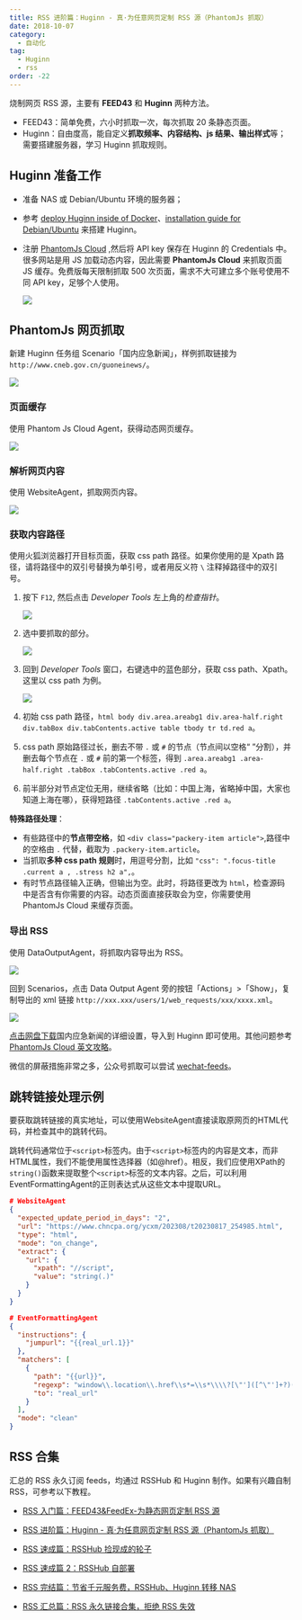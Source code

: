```yaml
---
title: RSS 进阶篇：Huginn - 真·为任意网页定制 RSS 源（PhantomJs 抓取）
date: 2018-10-07
category:
  - 自动化
tag:
  - Huginn
  - rss
order: -22
---
```


烧制网页 RSS 源，主要有 **FEED43** 和 **Huginn** 两种方法。

- FEED43：简单免费，六小时抓取一次，每次抓取 20 条静态页面。
- Huginn：自由度高，能自定义**抓取频率、内容结构、js 结果、输出样式**等；需要搭建服务器，学习 Huginn 抓取规则。

<BiliBili bvid="BV1k5411B7vF" />

## Huginn 准备工作

- 准备 NAS 或 Debian/Ubuntu 环境的服务器；
- 参考 [deploy Huginn inside of Docker](https://github.com/huginn/huginn/blob/master/doc/docker/install.md)、[installation guide for Debian/Ubuntu](https://github.com/huginn/huginn/blob/master/doc/manual/installation.md) 来搭建 Huginn。
- 注册 [PhantomJs Cloud](https://phantomjscloud.com/) ,然后将 API key 保存在 Huginn 的 Credentials 中。很多网站是用 JS 加载动态内容，因此需要 **PhantomJs Cloud** 来抓取页面 JS 缓存。免费版每天限制抓取 500 次页面，需求不大可建立多个账号使用不同 API key，足够个人使用。

  ![](https://img.newzone.top/20181006010447.png?imageMogr2/format/webp)

## PhantomJs 网页抓取

新建 Huginn 任务组 Scenario「国内应急新闻」，样例抓取链接为 `http://www.cneb.gov.cn/guoneinews/`。

![](https://img.newzone.top/20181008131549.png?imageMogr2/format/webp)

### 页面缓存

使用 Phantom Js Cloud Agent，获得动态网页缓存。

![](https://img.newzone.top/20181008111704.png?imageMogr2/format/webp)

### 解析网页内容

使用 WebsiteAgent，抓取网页内容。

![](https://img.newzone.top/20181008112658.png?imageMogr2/format/webp)

### 获取内容路径

使用火狐浏览器打开目标页面，获取 css path 路径。如果你使用的是 Xpath 路径，请将路径中的双引号替换为单引号，或者用反义符 `\` 注释掉路径中的双引号。

1. 按下 `F12`, 然后点击 _Developer Tools_ 左上角的*检查指针*。

   ![](https://img.newzone.top/20181008114911.png?imageMogr2/format/webp)

2. 选中要抓取的部分。

   ![](https://img.newzone.top/20181008113925.png?imageMogr2/format/webp)

3. 回到 _Developer Tools_ 窗口，右键选中的蓝色部分，获取 css path、Xpath。这里以 css path 为例。

   ![](https://img.newzone.top/20181008114207.png?imageMogr2/format/webp)

4. 初始 css path 路径，`html body div.area.areabg1 div.area-half.right div.tabBox div.tabContents.active table tbody tr td.red a`。
5. css path 原始路径过长，删去不带 `.` 或 `#` 的节点（节点间以空格“ ”分割），并删去每个节点在 `.` 或 `#` 前的第一个标签，得到 `.area.areabg1 .area-half.right .tabBox .tabContents.active .red a`。
6. 前半部分对节点定位无用，继续省略（比如：中国上海，省略掉中国，大家也知道上海在哪），获得短路径 `.tabContents.active .red a`。

**特殊路径处理**：

- 有些路径中的**节点带空格**，如 `<div class="packery-item article">`,路径中的空格由 `.` 代替，截取为 `.packery-item.article`。
- 当抓取**多种 css path 规则**时，用逗号分割，比如 `"css": ".focus-title .current a , .stress h2 a",`。
- 有时节点路径输入正确，但输出为空。此时，将路径更改为 `html`，检查源码中是否含有你需要的内容。动态页面直接获取会为空，你需要使用 PhantomJs Cloud 来缓存页面。

### 导出 RSS

使用 DataOutputAgent，将抓取内容导出为 RSS。

![](https://img.newzone.top/20181008130943.png?imageMogr2/format/webp)

回到 Scenarios，点击 Data Output Agent 旁的按钮「Actions」>「Show」，复制导出的 xml 链接 `http://xxx.xxx/users/1/web_requests/xxx/xxxx.xml`。

![](https://img.newzone.top/20181008131059.png?imageMogr2/format/webp)

[点击网盘下载](https://pan.baidu.com/s/1JdsFkLN9kczR9C92tKi83A)国内应急新闻的详细设置，导入到 Huginn 即可使用。其他问题参考 [PhantomJs Cloud 英文攻略](https://github.com/huginn/huginn/wiki/Browser-Emulation-Using-PhantomJs-Cloud)。

微信的屏蔽措施非常之多，公众号抓取可以尝试 [wechat-feeds](https://wechat.privacyhide.com/)。

## 跳转链接处理示例

要获取跳转链接的真实地址，可以使用WebsiteAgent直接读取原网页的HTML代码，并检查其中的跳转代码。

<BiliBili bvid="BV1ae411v7Qg" />

跳转代码通常位于`<script>`标签内。由于`<script>`标签内的内容是文本，而非HTML属性，我们不能使用属性选择器（如@href）。相反，我们应使用XPath的`string()`函数来提取整个`<script>`标签的文本内容。之后，可以利用EventFormattingAgent的正则表达式从这些文本中提取URL。

```json
# WebsiteAgent
{
  "expected_update_period_in_days": "2",
  "url": "https://www.chncpa.org/ycxm/202308/t20230817_254985.html",
  "type": "html",
  "mode": "on_change",
  "extract": {
    "url": {
      "xpath": "//script",
      "value": "string(.)"
    }
  }
}

# EventFormattingAgent
{
  "instructions": {
    "jumpurl": "{{real_url.1}}"
  },
  "matchers": [
    {
      "path": "{{url}}",
      "regexp": "window\\.location\\.href\\s*=\\s*\\\\?[\"']([^\"']+?)(?:\\\\?[\"']);",
      "to": "real_url"
    }
  ],
  "mode": "clean"
}
```

## RSS 合集

汇总的 RSS 永久订阅 feeds，均通过 RSSHub 和 Huginn 制作。如果有兴趣自制 RSS，可参考以下教程。

- [RSS 入门篇：FEED43&FeedEx-为静态网页定制 RSS 源](https://newzone.top/posts/2017-04-22-rss_feed43_feedex.html)

- [RSS 进阶篇：Huginn - 真·为任意网页定制 RSS 源（PhantomJs 抓取）](https://newzone.top/posts/2018-10-07-huginn_scraping_any_website.html)

- [RSS 速成篇：RSSHub 捡现成的轮子](https://newzone.top/posts/2019-04-01-rsshub_noob.html)

- [RSS 速成篇 2：RSSHub 自部署](https://newzone.top/posts/2020-03-25-rsshub_on_vps.html)

- [RSS 完结篇：节省千元服务费，RSSHub、Huginn 转移 NAS](https://newzone.top/posts/2021-10-23-nas_with_rsshub_and_huginn.html)

- [RSS 汇总篇：RSS 永久链接合集，拒绝 RSS 失效](https://newzone.top/posts/2022-03-17-rss_persistent_link_collection.html)
